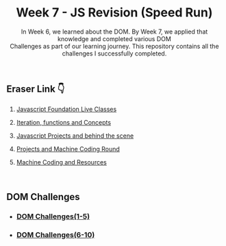 <h1 align="center">Week 7 - JS Revision (Speed Run)</h1>

<p align="center">
  In Week 6, we learned about the DOM. By Week 7, we applied that knowledge and completed various DOM <br> Challenges as part of our learning journey. This repository contains all the challenges I successfully completed. 
</p>

<br>

## **Eraser Link 👇**

1. [Javascript Foundation Live Classes](https://www.tldraw.com/f/PymrYG-VmEZy0jDyG6ehj?d=v-9948.-235.19200.9450.page)

2. [Iteration, functions and Concepts](https://app.eraser.io/workspace/tDSQohysDkk7i9cioQGX)

3. [Javascript Projects and behind the scene](https://app.eraser.io/workspace/lzmyfFQS1GM75NmeJoE9)

4. [Projects and Machine Coding Round](https://app.eraser.io/workspace/5fIzIIm6bQSdotX21BTw)

5. [Machine Coding and Resources](https://app.eraser.io/workspace/5fIzIIm6bQSdotX21BTw)


<br>

## DOM Challenges 

- ### [DOM Challenges(1-5)](./dom1/README.md)

- ### [DOM Challenges(6-10)](./dom2/README.md)
